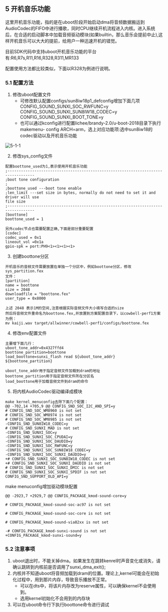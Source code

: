 ## 5 开机音乐功能

这里开机音乐功能，指的是在uboot阶段开始启动dma将音频数据搬运到AudioCodec的FIFO中进行播歌，同时CPU继续开机流程进入内核。进入系统后，在合适的启动脚本中加载音频驱动模块(如果builtin，那么音乐会提前中止),这样开机音乐可以大大的提前，给用户一种迅速开机的错觉。

目前SDK代码中支持uboot开机音乐功能的平台有:R6,R7s,R11,R16,R328,R311,MR133

配置使用方法都比较类似，下面以R328为例进行说明。

### 5.1 配置方法

1. 修改uboot配置文件
   - 可修改默认配置configs/sun8iw18p1_defconfig增加下面几项
     CONFIG_SOUND_SUNXI_SOC_RWFUNC=y
     CONFIG_SOUND_SUNXI_SUN8IW18_CODEC=y
     CONFIG_SOUND_SUNXI_BOOT_TONE=y
   - 也可以通过kconfig进行配置lichee/brandy-2.0/u-boot-2018目录下执行makemenu-
     config ARCH=arm，选上对应功能项:选中sun8iw18的codec驱动以及开机音乐功能

![5-1-1](https://cdn.staticaly.com/gh/DongshanPI/Docs-Photos@master/Tina-Sdk/OpenRemoved_Tina_Linux_Audio_development_Guide-5-1-1.jpg)

2. 修改sys_config文件

```
配置boottone_used为1,表示使用开机音乐功能
;----------------------------------------------------------------------------------
;boot tone configuration
;
;boottone_used ---boot tone enable
;len_limit ---set size in bytes, normally do not need to set it and driver will use
file size
;----------------------------------------------------------------------------------
[boottone]
boottone_used = 1
```

```
另外codec节点也需要配置正确,下面是部分重要配置
[codec]
codec_used = 0x1
lineout_vol =0x1a
gpio-spk = port:PH9<1><1><1><1>
```

3. 创建boottone分区

```
开机音乐的音频文件需要放置在单独一个分区中，例如boottone分区，修改sys_partition.fex
文件：
[partition]
name = boottone
size = 2048
downloadfile = "boottone.fex"
user_type = 0x8000
```

```
上述 2048 表示1M的空间,注意根据实际音频文件大小填写合适的size
然后将音频文件重命名为boottone.fex,并放置到方案配置目录下，以cowbell-perf1方案
为例：
mv kaiji.wav target/allwinner/cowbell-perf1/configs/boottone.fex
```

4. 修改env配置文件

```
主要增下面几行：
uboot_tone_addr=0x4327ffd4
boottone_partition=boottone
load_boottone=sunxi_flash read ${uboot_tone_addr} ${boottone_partition}
```

```
uboot_tone_addr用于指定音频文件加载到dram的地址
boottone_partition用于指定音频文件所在分区名
load_boottone用于加载音频文件到dram的命令
```

5. 将内核AudioCodec驱动编译成模块

```
make kernel_menuconfig去除下面几个配置：
@@ -702,14 +705,9 @@ CONFIG_SND_SOC_I2C_AND_SPI=y
# CONFIG_SND_SOC_WM8960 is not set
# CONFIG_SND_SOC_WM8974 is not set
# CONFIG_SND_SOC_WM8985 is not set
-CONFIG_SND_SUN8IW18_CODEC=y
# CONFIG_SND_SUNXI_MAD is not set
-CONFIG_SND_SUNXI_SOC=y
-CONFIG_SND_SUNXI_SOC_CPUDAI=y
-CONFIG_SND_SUNXI_SOC_DAUDIO=y
-CONFIG_SND_SUNXI_SOC_RWFUNC=y
-CONFIG_SND_SUNXI_SOC_SUN8IW18_CODEC=y
-CONFIG_SND_SUNXI_SOC_SUNXI_DAUDIO=y
+# CONFIG_SND_SUNXI_SOC_SUN8IW18_CODEC is not set
+# CONFIG_SND_SUNXI_SOC_SUNXI_DAUDIO is not set
# CONFIG_SND_SUNXI_SOC_SUNXI_DMIC is not set
# CONFIG_SND_SUNXI_SOC_SUNXI_SPDIF is not set
CONFIG_SND_SUPPORT_OLD_API=y
```

make menuconfig增加驱动模块配置

```
@@ -2923,7 +2929,7 @@ CONFIG_PACKAGE_kmod-sound-core=y

# CONFIG_PACKAGE_kmod-sound-soc-ac97 is not set

# CONFIG_PACKAGE_kmod-sound-soc-core is not set

# CONFIG_PACKAGE_kmod-sound-via82xx is not set

-# CONFIG_PACKAGE_kmod-sunxi-sound is not set
+CONFIG_PACKAGE_kmod-sunxi-sound=y
```



### 5.2 注意事项

1. uboot退出时，不能关掉dma。如果发生在跳转kenrel时声音变化或消失，请确认跳转到内核前是否调用了sunxi_dma_exit();
2. 内核并不知道uboot将音频加载到dram的位置。理论上,kernel可能会在初始化过程中，用到那片内存，导致音乐播放不正常。
   - 可以在dts中，将该片内存改为reserve属性，可以确保kernel不会使用到。
   - 选用kernel初始化不会用到的内存块
3. 可以在uboot命令行下执行boottone命令进行调试